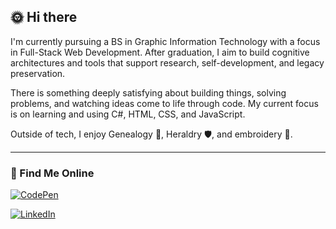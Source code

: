 ## 🌞 Hi there 

I'm currently pursuing a BS in Graphic Information Technology with a focus in Full-Stack Web Development. After graduation, I aim to build cognitive architectures and tools that support research, self-development, and legacy preservation. 

There is something deeply satisfying about building things, solving problems, and watching ideas come to life through code. My current focus is on learning and using C#, HTML, CSS, and JavaScript. 

Outside of tech, I enjoy Genealogy 🧬, Heraldry 🛡️, and embroidery 🧵.

---

### 🔗 Find Me Online

[![CodePen](https://img.shields.io/badge/CodePen-000000?style=for-the-badge&logo=codepen&logoColor=white)](https://codepen.io/Mariah-Conner)

[![LinkedIn](https://img.shields.io/badge/LinkedIn-0A66C2?style=for-the-badge&logo=linkedin&logoColor=white)](https://www.linkedin.com/in/mariah-conner-707948358)
